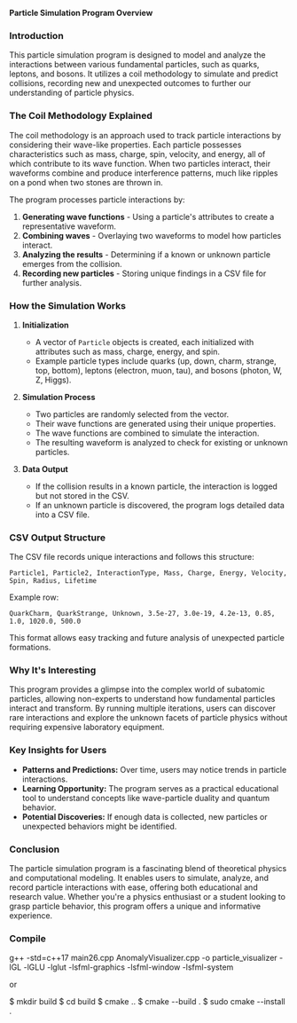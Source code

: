 **Particle Simulation Program Overview**

### Introduction
This particle simulation program is designed to model and analyze the interactions between various fundamental particles, such as quarks, leptons, and bosons. It utilizes a coil methodology to simulate and predict collisions, recording new and unexpected outcomes to further our understanding of particle physics.

### The Coil Methodology Explained
The coil methodology is an approach used to track particle interactions by considering their wave-like properties. Each particle possesses characteristics such as mass, charge, spin, velocity, and energy, all of which contribute to its wave function. When two particles interact, their waveforms combine and produce interference patterns, much like ripples on a pond when two stones are thrown in.

The program processes particle interactions by:
1. **Generating wave functions** - Using a particle's attributes to create a representative waveform.
2. **Combining waves** - Overlaying two waveforms to model how particles interact.
3. **Analyzing the results** - Determining if a known or unknown particle emerges from the collision.
4. **Recording new particles** - Storing unique findings in a CSV file for further analysis.

### How the Simulation Works
1. **Initialization**
   - A vector of `Particle` objects is created, each initialized with attributes such as mass, charge, energy, and spin.
   - Example particle types include quarks (up, down, charm, strange, top, bottom), leptons (electron, muon, tau), and bosons (photon, W, Z, Higgs).

2. **Simulation Process**
   - Two particles are randomly selected from the vector.
   - Their wave functions are generated using their unique properties.
   - The wave functions are combined to simulate the interaction.
   - The resulting waveform is analyzed to check for existing or unknown particles.

3. **Data Output**
   - If the collision results in a known particle, the interaction is logged but not stored in the CSV.
   - If an unknown particle is discovered, the program logs detailed data into a CSV file.

### CSV Output Structure
The CSV file records unique interactions and follows this structure:
```
Particle1, Particle2, InteractionType, Mass, Charge, Energy, Velocity, Spin, Radius, Lifetime
```
Example row:
```
QuarkCharm, QuarkStrange, Unknown, 3.5e-27, 3.0e-19, 4.2e-13, 0.85, 1.0, 1020.0, 500.0
```
This format allows easy tracking and future analysis of unexpected particle formations.

### Why It's Interesting
This program provides a glimpse into the complex world of subatomic particles, allowing non-experts to understand how fundamental particles interact and transform. By running multiple iterations, users can discover rare interactions and explore the unknown facets of particle physics without requiring expensive laboratory equipment.

### Key Insights for Users
- **Patterns and Predictions:** Over time, users may notice trends in particle interactions.
- **Learning Opportunity:** The program serves as a practical educational tool to understand concepts like wave-particle duality and quantum behavior.
- **Potential Discoveries:** If enough data is collected, new particles or unexpected behaviors might be identified.

### Conclusion
The particle simulation program is a fascinating blend of theoretical physics and computational modeling. It enables users to simulate, analyze, and record particle interactions with ease, offering both educational and research value. Whether you're a physics enthusiast or a student looking to grasp particle behavior, this program offers a unique and informative experience.

### Compile

g++ -std=c++17 main26.cpp AnomalyVisualizer.cpp -o particle_visualizer -lGL -lGLU -lglut -lsfml-graphics -lsfml-window -lsfml-system

or

$ mkdir build
$ cd build
$ cmake ..
$ cmake --build .
$ sudo cmake --install .
